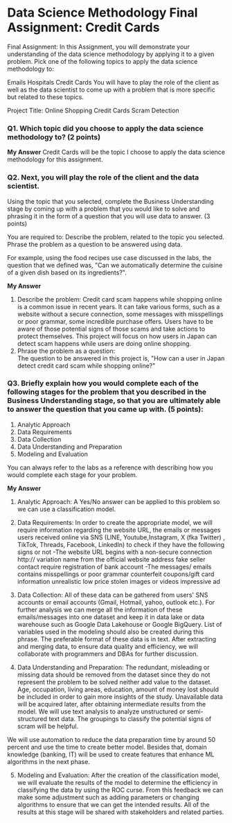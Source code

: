 
# Data Science Methodology Final Assignment: Credit Cards

Final Assignment:
In this Assignment, you will demonstrate your understanding of the data science methodology by applying it to a given problem. Pick one of the following topics to apply the data science methodology to:

Emails
Hospitals
Credit Cards
You will have to play the role of the client as well as the data scientist to come up with a problem that is more specific but related to these topics.

Project Title:
Online Shopping Credit Cards Scram Detection


### Q1. Which topic did you choose to apply the data science methodology to? (2 points)
**My Answer** 
Credit Cards will be the topic I choose to apply the data science methodology for this assignment. 


### Q2. Next, you will play the role of the client and the data scientist. 
Using the topic that you selected, complete the Business Understanding stage by coming up with a problem that you would like to solve and phrasing it in the form of a question that you will use data to answer. (3 points)

You are required to:
Describe the problem, related to the topic you selected.
Phrase the problem as a question to be answered using data.

For example, using the food recipes use case discussed in the labs, the question that we defined was, "Can we automatically determine the cuisine of a given dish based on its ingredients?".

**My Answer**
1. Describe the problem:
Credit card scam happens while shopping online is a common issue in recent years. It can take various forms, such as a website without a secure connection, some messages with misspellings or poor grammar, some incredible purchase offers. Users have to be aware of those potential signs of those scams and take actions to protect themselves. This project will focus on how users in Japan can detect scam happens while users are doing online shopping. 
2. Phrase the problem as a question:  
The question to be answered in this project is, "How can a user in Japan detect credit card scam while shopping online?"

### Q3. Briefly explain how you would complete each of the following stages for the problem that you described in the Business Understanding stage, so that you are ultimately able to answer the question that you came up with. (5 points):

1. Analytic Approach
2. Data Requirements
3. Data Collection
4. Data Understanding and Preparation
5. Modeling and Evaluation

You can always refer to the labs as a reference with describing how you would complete each stage for your problem.

**My Answer**
1. Analytic Approach:
A Yes/No answer can be applied to this problem so we can use a classification model.

2. Data Requirements:
In order to create the appropriate model, we will require information regarding the website URL, the emails or messages users received online via SNS (LINE, Youtube,Instagram, X (fka Twitter) , TikTok, Threads, Facebook, LinkedIn)  to check if they have the following signs or not
-The website URL 
begins with a non-secure connection http:// 
variation name from the official website address
fake seller contact
require registration of bank account
-The messages/ emails contains 
misspellings or poor grammar
counterfeit coupons/gift card information 
unrealistic low price
stolen images or videos
impressive ad

3. Data Collection:
All of these data can be gathered from users' SNS accounts or email accounts (Gmail, Hotmail, yahoo, outlook etc.). For further analysis we can merge all the information of these emails/messages into one dataset and keep it in data lake or data warehouse such as Google Data Lakehouse or Google BigQuery. List of variables used in the modeling should also be created during this phrase. The preferable format of these data is in text. After extracting and merging data, to ensure data quality and efficiency, we will collaborate with programmers and DBAs for further discussion. 

4. Data Understanding and Preparation:
The redundant, misleading or missing data should be removed from the dataset since they do not represent the problem to be solved neither add value to the dataset.  Age, occupation, living areas, education, amount of money lost should be included in order to gain more insights of the study. Unavailable data will be acquired later, after obtaining intermediate results from the model. We will use text analysis to analyze unstructured or semi-structured text data. The groupings to classify the potential signs of scram will be helpful. 

We will use automation to reduce the data preparation time by around 50 percent and use the time to create better model. Besides that, domain knowledge (banking, IT) will be used to create features that enhance ML algorithms in the next phase. 


5. Modeling and Evaluation:
After the creation of the classification model, we will evaluate the results of the model to determine the efficiency in classifying the data by using the ROC curse. From this feedback we can make some adjustment such as adding parameters or changing algorithms to ensure that we can get the intended results. All of the results at this stage will be shared with stakeholders and related parties. 
